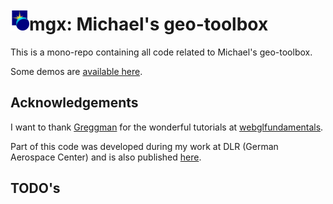 
<h1><img src="./logo.svg" width="30">mgx: Michael's geo-toolbox</h1>


This is a mono-repo containing all code related to Michael's geo-toolbox.

Some demos are [available here](https://michaellangbein.github.io/mgx/).

## Acknowledgements

I want to thank [Greggman](https://github.com/greggman) for the wonderful tutorials at [webglfundamentals](https://webglfundamentals.org/).

Part of this code was developed during my work at DLR (German Aerospace Center) and is also published [here](https://github.com/dlr-eoc/ukis-frontend-libraries/tree/master/projects/utils-maps).


## TODO's 